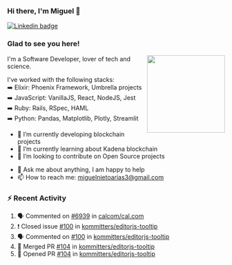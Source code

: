 ### Hi there, I'm Miguel 👋

<a href="https://linkedin.com/in/miguelnietoa/" target="_blank" rel="noopener noreferrer">
  <img src="https://img.shields.io/badge/-LinkedIn-0e76a8?style=flat-square&logo=Linkedin&logoColor=white" alt="Linkedin badge">
</a>
<!-- [![Website Badge](https://img.shields.io/badge/Website-3b5998?style=flat-square&logo=google-chrome&logoColor=white)](#notavailablenow#) 

<img src="https://i.imgur.com/tbrLrt5.gif" width=400 alt="Coding GIF" align="right"/>
-->


### Glad to see you here!
<a href="https://github.com/miguelnietoa"><img src="https://github-readme-stats-git-masterrstaa-rickstaa.vercel.app/api?username=miguelnietoa&show_icons=true&hide_border=true&count_private=true&include_all_commits=true&theme=tokyonight" height="180em" align="right"/></a>
I'm a Software Developer, lover of tech and science. 

I've worked with the following stacks:\
➡️ Elixir: Phoenix Framework, Umbrella projects\
➡️ JavaScript: VanillaJS, React, NodeJS, Jest\
➡️ Ruby: Rails, RSpec, HAML\
➡️ Python: Pandas, Matplotlib, Plotly, Streamlit

- 🔭 I’m currently developing blockchain projects
- 🌱 I’m currently learning about Kadena blockchain
- 👯 I’m looking to contribute on Open Source projects
<!-- 
- 😄 I just finished a Machine Learning course! 
- 🤔 I’m looking for help with ...
-->
- 💬 Ask me about anything, I am happy to help
- 📫 How to reach me: miguelnietoarias3@gmail.com


### ⚡ Recent Activity

<!--START_SECTION:activity-->
1. 🗣 Commented on [#6939](https://github.com/calcom/cal.com/issues/6939) in [calcom/cal.com](https://github.com/calcom/cal.com)
2. ❗️ Closed issue [#100](https://github.com/kommitters/editorjs-tooltip/issues/100) in [kommitters/editorjs-tooltip](https://github.com/kommitters/editorjs-tooltip)
3. 🗣 Commented on [#100](https://github.com/kommitters/editorjs-tooltip/issues/100) in [kommitters/editorjs-tooltip](https://github.com/kommitters/editorjs-tooltip)
4. 🎉 Merged PR [#104](https://github.com/kommitters/editorjs-tooltip/pull/104) in [kommitters/editorjs-tooltip](https://github.com/kommitters/editorjs-tooltip)
5. 💪 Opened PR [#104](https://github.com/kommitters/editorjs-tooltip/pull/104) in [kommitters/editorjs-tooltip](https://github.com/kommitters/editorjs-tooltip)
<!--END_SECTION:activity-->
